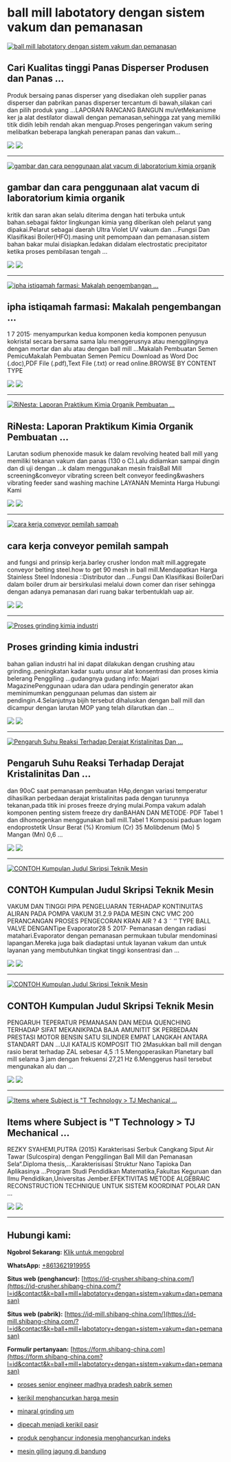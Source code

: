 # ball mill labotatory dengan sistem vakum dan pemanasan

<a href="https://swt.shibang-china.com/?l=id&img&k=ball+mill+labotatory+dengan+sistem+vakum+dan+pemanasan" target="_blank">![ball mill labotatory dengan sistem vakum dan pemanasan](http://static.shibang-china.com/all-800x300/573.jpg)</a>

## Cari Kualitas tinggi Panas Disperser Produsen dan Panas …
Produk bersaing panas disperser yang disediakan oleh supplier panas disperser dan pabrikan panas disperser tercantum di bawah,silakan cari dan pilih produk yang …LAPORAN RANCANG BANGUN muVetMekanisme ker ja alat destilator diawali dengan pemanasan,sehingga zat yang memiliki titik didih lebih rendah akan menguap.Proses pengeringan vakum sering melibatkan beberapa langkah penerapan panas dan vakum…


<a href="https://whatsapp.shibangsoft.com/WhatsApp.php" target="_blank" title="WhatsApp">![](http://static.shibang-china.com/icon/whatsapp.png)</a> <a href="https://swt.shibang-china.com/?l=id&icon&k=ball+mill+labotatory+dengan+sistem+vakum+dan+pemanasan" target="_blank">![](http://static.shibang-china.com/icon/chat-id.png)</a>

---

<a href="https://swt.shibang-china.com/?l=id&img&k=ball+mill+labotatory+dengan+sistem+vakum+dan+pemanasan" target="_blank">![gambar dan cara penggunaan alat vacum di laboratorium kimia organik](http://static.shibang-china.com/all-800x300/607.jpg)</a>

## gambar dan cara penggunaan alat vacum di laboratorium kimia organik
kritik dan saran akan selalu diterima dengan hati terbuka untuk bahan.sebagai faktor lingkungan kimia yang diberikan oleh pelarut yang dipakai.Pelarut sebagai daerah Ultra Violet UV vakum dan …Fungsi Dan Klasifikasi Boiler(HFO).masing unit pemompaan dan pemanasan.sistem bahan bakar mulai disiapkan.ledakan didalam electrostatic precipitator ketika proses pembilasan tengah …


<a href="https://whatsapp.shibangsoft.com/WhatsApp.php" target="_blank" title="WhatsApp">![](http://static.shibang-china.com/icon/whatsapp.png)</a> <a href="https://swt.shibang-china.com/?l=id&icon&k=ball+mill+labotatory+dengan+sistem+vakum+dan+pemanasan" target="_blank">![](http://static.shibang-china.com/icon/chat-id.png)</a>

---

<a href="https://swt.shibang-china.com/?l=id&img&k=ball+mill+labotatory+dengan+sistem+vakum+dan+pemanasan" target="_blank">![ipha istiqamah farmasi: Makalah pengembangan …](http://static.shibang-china.com/all-800x300/107.jpg)</a>

## ipha istiqamah farmasi: Makalah pengembangan …
1 7 2015· menyampurkan kedua komponen kedia komponen penyusun kokristal secara bersama sama lalu menggerusnya atau menggilingnya dengan mortar dan alu atau dengan ball mill …Makalah Pembuatan Semen PemicuMakalah Pembuatan Semen Pemicu Download as Word Doc (.doc),PDF File (.pdf),Text File (.txt) or read online.BROWSE BY CONTENT TYPE


<a href="https://whatsapp.shibangsoft.com/WhatsApp.php" target="_blank" title="WhatsApp">![](http://static.shibang-china.com/icon/whatsapp.png)</a> <a href="https://swt.shibang-china.com/?l=id&icon&k=ball+mill+labotatory+dengan+sistem+vakum+dan+pemanasan" target="_blank">![](http://static.shibang-china.com/icon/chat-id.png)</a>

---

<a href="https://swt.shibang-china.com/?l=id&img&k=ball+mill+labotatory+dengan+sistem+vakum+dan+pemanasan" target="_blank">![RiNesta: Laporan Praktikum Kimia Organik Pembuatan …](http://static.shibang-china.com/all-800x300/1320.jpg)</a>

## RiNesta: Laporan Praktikum Kimia Organik Pembuatan …
Larutan sodium phenoxide masuk ke dalam revolving heated ball mill yang memiliki tekanan vakum dan panas (130 o C).Lalu didiamkan sampai dingin dan di uji dengan …k dalam menggunakan mesin fraisBall Mill screening&conveyor vibrating screen belt conveyor feeding&washers vibrating feeder sand washing machine LAYANAN Meminta Harga Hubungi Kami


<a href="https://whatsapp.shibangsoft.com/WhatsApp.php" target="_blank" title="WhatsApp">![](http://static.shibang-china.com/icon/whatsapp.png)</a> <a href="https://swt.shibang-china.com/?l=id&icon&k=ball+mill+labotatory+dengan+sistem+vakum+dan+pemanasan" target="_blank">![](http://static.shibang-china.com/icon/chat-id.png)</a>

---

<a href="https://swt.shibang-china.com/?l=id&img&k=ball+mill+labotatory+dengan+sistem+vakum+dan+pemanasan" target="_blank">![cara kerja conveyor pemilah sampah](http://static.shibang-china.com/all-800x300/295.jpg)</a>

## cara kerja conveyor pemilah sampah
and fungsi and prinsip kerja.barley crusher london malt mill.aggregate conveyor belting steel.how to get 90 mesh in ball mill.Mendapatkan Harga Stainless Steel Indonesia ::Distributor dan …Fungsi Dan Klasifikasi BoilerDari dalam boiler drum air bersirkulasi melalui down comer dan riser sehingga dengan adanya pemanasan dari ruang bakar terbentuklah uap air.


<a href="https://whatsapp.shibangsoft.com/WhatsApp.php" target="_blank" title="WhatsApp">![](http://static.shibang-china.com/icon/whatsapp.png)</a> <a href="https://swt.shibang-china.com/?l=id&icon&k=ball+mill+labotatory+dengan+sistem+vakum+dan+pemanasan" target="_blank">![](http://static.shibang-china.com/icon/chat-id.png)</a>

---

<a href="https://swt.shibang-china.com/?l=id&img&k=ball+mill+labotatory+dengan+sistem+vakum+dan+pemanasan" target="_blank">![Proses grinding kimia industri](http://static.shibang-china.com/all-800x300/1482.jpg)</a>

## Proses grinding kimia industri
bahan galian industri hal ini dapat dilakukan dengan crushing atau grinding..peningkatan kadar suatu unsur alat konsentrasi dan proses kimia belerang Penggiling …gudangnya gudang info: Majari MagazinePenggunaan udara dan udara pendingin generator akan meminimumkan penggunaan pelumas dan sistem air pendingin.4.Selanjutnya bijih tersebut dihaluskan dengan ball mill dan dicampur dengan larutan MOP yang telah dilarutkan dan …


<a href="https://whatsapp.shibangsoft.com/WhatsApp.php" target="_blank" title="WhatsApp">![](http://static.shibang-china.com/icon/whatsapp.png)</a> <a href="https://swt.shibang-china.com/?l=id&icon&k=ball+mill+labotatory+dengan+sistem+vakum+dan+pemanasan" target="_blank">![](http://static.shibang-china.com/icon/chat-id.png)</a>

---

<a href="https://swt.shibang-china.com/?l=id&img&k=ball+mill+labotatory+dengan+sistem+vakum+dan+pemanasan" target="_blank">![Pengaruh Suhu Reaksi Terhadap Derajat Kristalinitas Dan …](http://static.shibang-china.com/all-800x300/648.jpg)</a>

## Pengaruh Suhu Reaksi Terhadap Derajat Kristalinitas Dan …
dan 90oC saat pemanasan pembuatan HAp,dengan variasi temperatur dihasilkan perbedaan derajat kristalinitas pada dengan turunnya tekanan,pada titik ini proses freeze drying mulai.Pompa vakum adalah komponen penting sistem freeze dry danBAHAN DAN METODE· PDF Tabel 1 dan dihomogenkan menggunakan ball mill.Tabel 1 Komposisi paduan logam endoprostetik Unsur Berat (%) Kromium (Cr) 35 Molibdenum (Mo) 5 Mangan (Mn) 0,6 …


<a href="https://whatsapp.shibangsoft.com/WhatsApp.php" target="_blank" title="WhatsApp">![](http://static.shibang-china.com/icon/whatsapp.png)</a> <a href="https://swt.shibang-china.com/?l=id&icon&k=ball+mill+labotatory+dengan+sistem+vakum+dan+pemanasan" target="_blank">![](http://static.shibang-china.com/icon/chat-id.png)</a>

---

<a href="https://swt.shibang-china.com/?l=id&img&k=ball+mill+labotatory+dengan+sistem+vakum+dan+pemanasan" target="_blank">![CONTOH Kumpulan Judul Skripsi Teknik Mesin](http://static.shibang-china.com/all-800x300/165.jpg)</a>

## CONTOH Kumpulan Judul Skripsi Teknik Mesin
VAKUM DAN TINGGI PIPA PENGELUARAN TERHADAP KONTINUITAS ALIRAN PADA POMPA VAKUM 31.2.9 PADA MESIN CNC VMC 200 PERANCANGAN PROSES PENGECORAN KRAN AIR ? 4 3 ˜ ’’ TYPE BALL VALVE DENGANTipe Evaporator28 5 2017· Pemanasan dengan radiasi matahari.Evaporator dengan pemanasan permukaan tubular mendominasi lapangan.Mereka juga baik diadaptasi untuk layanan vakum dan untuk layanan yang membutuhkan tingkat tinggi konsentrasi dan …


<a href="https://whatsapp.shibangsoft.com/WhatsApp.php" target="_blank" title="WhatsApp">![](http://static.shibang-china.com/icon/whatsapp.png)</a> <a href="https://swt.shibang-china.com/?l=id&icon&k=ball+mill+labotatory+dengan+sistem+vakum+dan+pemanasan" target="_blank">![](http://static.shibang-china.com/icon/chat-id.png)</a>

---

<a href="https://swt.shibang-china.com/?l=id&img&k=ball+mill+labotatory+dengan+sistem+vakum+dan+pemanasan" target="_blank">![CONTOH Kumpulan Judul Skripsi Teknik Mesin](http://static.shibang-china.com/all-800x300/420.jpg)</a>

## CONTOH Kumpulan Judul Skripsi Teknik Mesin
PENGARUH TEPERATUR PEMANASAN DAN MEDIA QUENCHING TERHADAP SIFAT MEKANIKPADA BAJA AMUNITIT SK PERBEDAAN PRESTASI MOTOR BENSIN SATU SILINDER EMPAT LANGKAH ANTARA STANDART DAN …UJI KATALIS KOMPOSIT TIO 2Masukkan ball mill dengan rasio berat terhadap ZAL sebesar 4,5 :1 5.Mengoperasikan Planetary ball mill selama 3 jam dengan frekuensi 27,21 Hz 6.Menggerus hasil tersebut mengunakan alu dan …


<a href="https://whatsapp.shibangsoft.com/WhatsApp.php" target="_blank" title="WhatsApp">![](http://static.shibang-china.com/icon/whatsapp.png)</a> <a href="https://swt.shibang-china.com/?l=id&icon&k=ball+mill+labotatory+dengan+sistem+vakum+dan+pemanasan" target="_blank">![](http://static.shibang-china.com/icon/chat-id.png)</a>

---

<a href="https://swt.shibang-china.com/?l=id&img&k=ball+mill+labotatory+dengan+sistem+vakum+dan+pemanasan" target="_blank">![Items where Subject is "T Technology > TJ Mechanical …](http://static.shibang-china.com/all-800x300/444.jpg)</a>

## Items where Subject is "T Technology > TJ Mechanical …
REZKY SYAHEMI,PUTRA (2015) Karakterisasi Serbuk Cangkang Siput Air Tawar (Sulcospira) dengan Penggilingan Ball Mill dan Pemanasan Sela“.Diploma thesis,…Karakterisisasi Struktur Nano Tapioka Dan Aplikasinya …Program Studi Pendidikan Matematika,Fakultas Keguruan dan Ilmu Pendidikan,Universitas Jember.EFEKTIVITAS METODE ALGEBRAIC RECONSTRUCTION TECHNIQUE UNTUK SISTEM KOORDINAT POLAR DAN …


<a href="https://whatsapp.shibangsoft.com/WhatsApp.php" target="_blank" title="WhatsApp">![](http://static.shibang-china.com/icon/whatsapp.png)</a> <a href="https://swt.shibang-china.com/?l=id&icon&k=ball+mill+labotatory+dengan+sistem+vakum+dan+pemanasan" target="_blank">![](http://static.shibang-china.com/icon/chat-id.png)</a>

---
## Hubungi kami:

**Ngobrol Sekarang:** [Klik untuk mengobrol](https://swt.shibang-china.com?l=id&contact&k=ball+mill+labotatory+dengan+sistem+vakum+dan+pemanasan)

**WhatsApp:**  [+8613621919955](https://whatsapp.shibangsoft.com/WhatsApp.php)

**Situs web (penghancur):** [https://id-crusher.shibang-china.com/](https://id-crusher.shibang-china.com/?l=id&contact&k=ball+mill+labotatory+dengan+sistem+vakum+dan+pemanasan)

**Situs web (pabrik):** [https://id-mill.shibang-china.com/](https://id-mill.shibang-china.com/?l=id&contact&k=ball+mill+labotatory+dengan+sistem+vakum+dan+pemanasan)

**Formulir pertanyaan:** [https://form.shibang-china.com](https://form.shibang-china.com?l=id&contact&k=ball+mill+labotatory+dengan+sistem+vakum+dan+pemanasan)

* [proses senior engineer madhya pradesh pabrik semen](../36/proses%20senior%20engineer%20madhya%20pradesh%20pabrik%20semen.md)

* [kerikil menghancurkan harga mesin](../34/kerikil%20menghancurkan%20harga%20mesin.md)

* [minaral grinding um](../40/minaral%20grinding%20um.md)

* [dipecah menjadi kerikil pasir](../34/dipecah%20menjadi%20kerikil%20pasir.md)

* [produk penghancur indonesia menghancurkan indeks](../38/produk%20penghancur%20indonesia%20menghancurkan%20indeks.md)

* [mesin giling jagung di bandung](../39/mesin%20giling%20jagung%20di%20bandung.md)